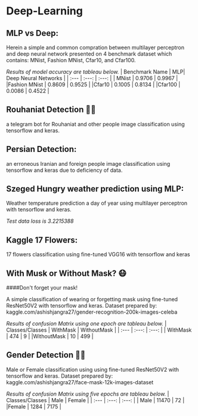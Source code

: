 # Deep-Learning

## MLP vs Deep:

Herein a simple and common compration between multilayer perceptron and deep neural network presented on 4 benchmark dataset which contains: MNist, Fashion MNist, Cfar10, and Cfar100.

*Results of model accuracy are tableau below.*
| Benchmark Name | MLP| Deep Neural Networks |
| :---         |     :---:      |          :---: |
| MNist  | 0.9706     | 0.9967    |
|Fashion MNist     | 0.8609       | 0.9525    |
|Cfar10     | 0.1005       | 0.8134      |
|Cfar100     | 0.0086       | 0.4522      |

## Rouhaniat Detection 👳‍♂️

a telegram bot for Rouhaniat and other people image classification using tensorflow and keras.

## Persian Detection:

an erroneous Iranian and foreign people image classification using tensorflow and keras due to deficiency of data.

## Szeged Hungry weather prediction using MLP:

Weather temperature prediction a day of year using multilayer perceptron with tensorflow and keras.

*Test data loss is 3.2215388*

## Kaggle 17 Flowers: 

17 flowers classification using fine-tuned VGG16 with tensorflow and keras

## With Musk or Without Mask? 😷

####Don't forget your mask!

A simple classification of wearing or forgetting mask using fine-tuned ResNet50V2 with tensorflow and keras.
Dataset prepared by: kaggle.com/ashishjangra27/gender-recognition-200k-images-celeba

*Results of confusion Matrix using one epoch are tableau below.*
| Classes/Classes | WithMask | WithoutMask |
| :---         |     :---:      |          :---: |
| WithMask  | 474     | 9    |
|WithoutMask    | 10       | 499   |

## Gender Detection 👨👩

Male or Female classification using using fine-tuned ResNet50V2 with tensorflow and keras.
Dataset prepared by: kaggle.com/ashishjangra27/face-mask-12k-images-dataset

*Results of confusion Matrix using five epochs are tableau below.*
| Classes/Classes | Male | Female |
| :---         |     :---:      |          :---: |
| Male  | 11470     | 72    |
|Female    | 1284       | 7175   |
